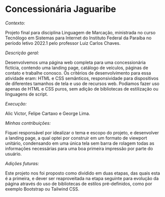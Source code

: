 # Concessionária Jaguaribe

*Contexto:*
&nbsp;

Projeto final para disciplina Linguagem de Marcação, ministrada no curso Tecnólogo em Sistemas para Internet do Instituto Federal da Paraíba no período letivo 2022.1 pelo professor Luiz Carlos Chaves.

*Descrição geral:*
&nbsp;

Desenvolvemos uma página web completa para uma concessionária fictícia, contendo uma landing page, catálogo de veículos, páginas de contato e trabalhe conosco.
Os critérios de desenvolvimento para essa atividade eram: HTML e CSS semânticos, responsividade para dispositivos de diferentes tamanhos de tela e uso de recursos web.
Podiamos fazer uso apenas de HTML e CSS puros, sem adição de bibliotecas de estilização ou linguagens de script.

*Execução:*
&nbsp;

Alic Victor, Felipe Cartaxo e George Lima.

*Minhas contribuições:*
&nbsp;

Fiquei responsável por idealizar o tema e escopo do projeto, e desenvolver a landing page, a qual optei por construir em um formato de viewport unitário, condensando em uma única tela sem barra de rolagem todas as informações necessárias para uma boa primeira impressão por parte do usuário.

*Adições futuras:*
&nbsp;

Este projeto nos foi proposto como dividido em duas etapas, das quais esta é a primeira, e dever ser reaproveitada na etapa seguinte para evolução da página através do uso de bibliotecas de estilos pré-definidos, como por exemplo Bootstrap ou Tailwind CSS.